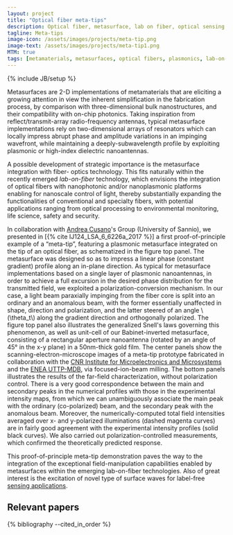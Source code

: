 ```yaml
---
layout: project
title: "Optical fiber meta-tips"
description: Optical fiber, metasurface, lab on fiber, optical sensing 
tagline: Meta-tips
image-icon: /assets/images/projects/meta-tip.png
image-text: /assets/images/projects/meta-tip1.png
MTM: true
tags: [metamaterials, metasurfaces, optical fibers, plasmonics, lab-on-fiber]
---
```

{% include JB/setup %}

Metasurfaces are 2-D implementations of metamaterials that are eliciting a growing attention in view the
inherent simplification in the fabrication process, by comparison with three-dimensional bulk nanostructures, and their 
compatibility with on-chip photonics. Taking inspiration from reflect/transmit-array radio-frequency antennas,
typical metasurface implementations rely on two-dimensional arrays of resonators which can locally impress abrupt phase and 
amplitude variations in an impinging wavefront, while maintaining a deeply-subwavelength profile by exploiting
plasmonic or high-index dielectric nanoantennas.

A possible development of strategic importance is the metasurface integration with fiber-
optics technology. This fits naturally within the recently emerged *lab-on-fiber* technology, which envisions the
integration of optical fibers with nanophotonic and/or nanoplasmonic platforms enabling for nanoscale control of
light, thereby substantially expanding the functionalities of conventional and specialty fibers, with potential
applications ranging from optical processing to environmental monitoring, life science, safety and security.

In collaboration with [Andrea Cusano]'s Group (University of Sannio),
we presented in [{% cite IJ124_LSA_6_6226a_2017 %}] a first proof-of-principle example of a “meta-tip”, featuring 
a plasmonic metasurface integrated on the tip of an optical fiber, as schematized in the figure top panel.
The metasurface was designed so as to impress a linear phase (constant gradient) profile along an in-plane direction. As
typical for metasurface implementations based on a single layer of plasmonic nanoantennas, in order to achieve a full 
 excursion in the desired phase distribution for the transmitted field, we exploited a polarization-conversion mechanism. 
 In our case, a light beam paraxially impinging from the fiber core is split into an
ordinary and an anomalous beam, with the former essentially unaffected in shape, direction and polarization,
and the latter steered of an angle \\(\theta_t\\) along the gradient direction and orthogonally polarized. 
The figure top panel also illustrates the generalized Snell's laws governing this phenomenon, as well as 
unit-cell of our Babinet-inverted metasurface, consisting of a rectangular aperture nanoantenna 
(rotated by an angle of 45° in the x-y plane) in a 50nm-thick gold film.
The center panels show the scanning-electron-microscope images of a meta-tip prototype fabricated in
collaboration with the [CNR Institute for Microelectronics and Microsystems] and the [ENEA UTTP-MDB], via 
focused-ion-beam milling.
The bottom panels illustrates the results of the far-field characterization, without polarization control. 
There is a very good correspondence between the main and secondary peaks in the
numerical profiles with those in the experimental intensity maps, from which we can unambiguously associate the main peak
with the ordinary (co-polarized) beam, and the secondary peak with the anomalous beam. Moreover, the numerically-computed total field intensities averaged over x- and y-polarized illuminations (dashed magenta
curves) are in fairly good agreement with the experimental intensity profiles (solid black curves).
We also carried out polarization-controlled measurements, which confirmed the theoretically predicted response.

This proof-of-principle meta-tip demonstration paves the way to the integration of the exceptional field-manipulation
capabilities enabled by metasurfaces within the emerging lab-on-fiber technologies. Also of great interest is the excitation
of novel type of surface waves for label-free [sensing applications]. 



[Andrea Cusano]: http://www.optoelectronics.ing.unisannio.it/index.php?option=com_content&view=article&layout=edit&id=100
[CNR Institute for Microelectronics and Microsystems]: http://sles11web.imm.cnr.it
[ENEA UTTP-MDB]: http://uttp.enea.it/index.asp?p=12&t=Materiali%20e%20nuove%20tecnologie
[sensing applications]: /projects/MTM_optical-sensing



## Relevant papers
{% bibliography --cited_in_order %}
